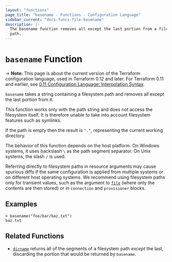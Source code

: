 ```yaml
---
layout: "functions"
page_title: "basename - Functions - Configuration Language"
sidebar_current: "docs-funcs-file-basename"
description: |-
  The basename function removes all except the last portion from a filesystem
  path.
---
```


# `basename` Function

-> **Note:** This page is about the current version of the Terraform
configuration language, used in Terraform 0.12 and later. For Terraform 0.11 and
earlier, see
[0.11 Configuration Language: Interpolation Syntax](../configuration-0-11/interpolation.html).

`basename` takes a string containing a filesystem path and removes all except
the last portion from it.

This function works only with the path string and does not access the
filesystem itself. It is therefore unable to take into account filesystem
features such as symlinks.

If the path is empty then the result is `"."`, representing the current
working directory.

The behavior of this function depends on the host platform. On Windows systems,
it uses backslash `\` as the path segment separator. On Unix systems, the slash
`/` is used.

Referring directly to filesystem paths in resource arguments may cause
spurious diffs if the same configuration is applied from multiple systems or on
different host operating systems. We recommend using filesystem paths only
for transient values, such as the argument to [`file`](./file.html) (where
only the contents are then stored) or in `connection` and `provisioner` blocks.

## Examples

```
> basename("foo/bar/baz.txt")
baz.txt
```

## Related Functions

* [`dirname`](./dirname.html) returns all of the segments of a filesystem path
  _except_ the last, discarding the portion that would be returned by
  `basename`.
